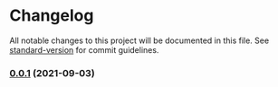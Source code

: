 # Changelog

All notable changes to this project will be documented in this file. See [standard-version](https://github.com/conventional-changelog/standard-version) for commit guidelines.

### [0.0.1](https://github.com/lunasec/secure-frame-react-sdk/compare/v0.0.1-alpha22...v0.0.1) (2021-09-03)
